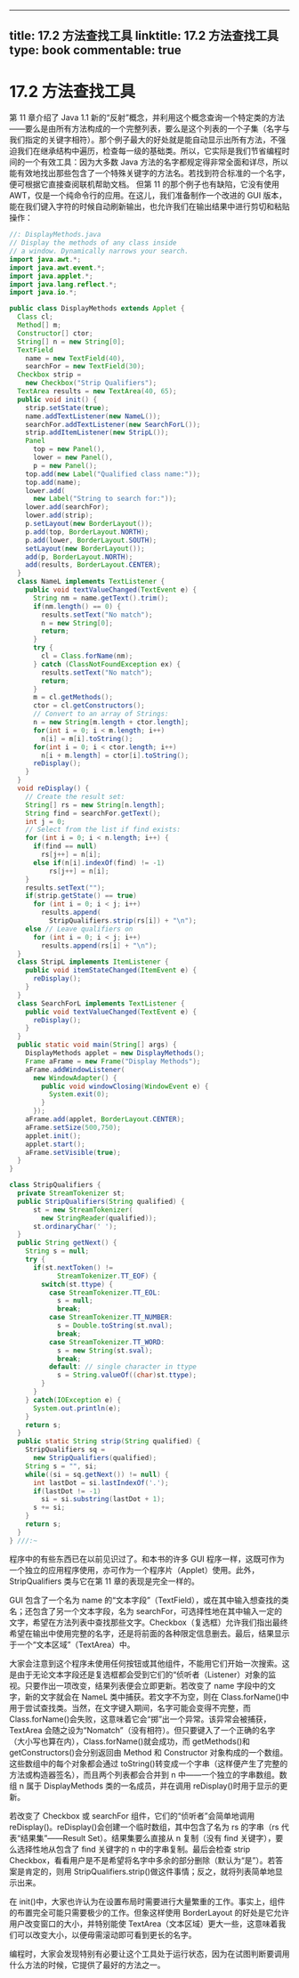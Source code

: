 
---
title: 17.2 方法查找工具
linktitle: 17.2 方法查找工具
type: book
commentable: true
---

# 17.2 方法查找工具

第 11 章介绍了 Java 1.1 新的“反射”概念，并利用这个概念查询一个特定类的方法——要么是由所有方法构成的一个完整列表，要么是这个列表的一个子集（名字与我们指定的关键字相符）。那个例子最大的好处就是能自动显示出所有方法，不强迫我们在继承结构中遍历，检查每一级的基础类。所以，它实际是我们节省编程时间的一个有效工具：因为大多数 Java 方法的名字都规定得非常全面和详尽，所以能有效地找出那些包含了一个特殊关键字的方法名。若找到符合标准的一个名字，便可根据它直接查阅联机帮助文档。
但第 11 的那个例子也有缺陷，它没有使用 AWT，仅是一个纯命令行的应用。在这儿，我们准备制作一个改进的 GUI 版本，能在我们键入字符的时候自动刷新输出，也允许我们在输出结果中进行剪切和粘贴操作：

```java
//: DisplayMethods.java
// Display the methods of any class inside
// a window. Dynamically narrows your search.
import java.awt.*;
import java.awt.event.*;
import java.applet.*;
import java.lang.reflect.*;
import java.io.*;

public class DisplayMethods extends Applet {
  Class cl;
  Method[] m;
  Constructor[] ctor;
  String[] n = new String[0];
  TextField
    name = new TextField(40),
    searchFor = new TextField(30);
  Checkbox strip =
    new Checkbox("Strip Qualifiers");
  TextArea results = new TextArea(40, 65);
  public void init() {
    strip.setState(true);
    name.addTextListener(new NameL());
    searchFor.addTextListener(new SearchForL());
    strip.addItemListener(new StripL());
    Panel
      top = new Panel(),
      lower = new Panel(),
      p = new Panel();
    top.add(new Label("Qualified class name:"));
    top.add(name);
    lower.add(
      new Label("String to search for:"));
    lower.add(searchFor);
    lower.add(strip);
    p.setLayout(new BorderLayout());
    p.add(top, BorderLayout.NORTH);
    p.add(lower, BorderLayout.SOUTH);
    setLayout(new BorderLayout());
    add(p, BorderLayout.NORTH);
    add(results, BorderLayout.CENTER);
  }
  class NameL implements TextListener {
    public void textValueChanged(TextEvent e) {
      String nm = name.getText().trim();
      if(nm.length() == 0) {
        results.setText("No match");
        n = new String[0];
        return;
      }
      try {
        cl = Class.forName(nm);
      } catch (ClassNotFoundException ex) {
        results.setText("No match");
        return;
      }
      m = cl.getMethods();
      ctor = cl.getConstructors();
      // Convert to an array of Strings:
      n = new String[m.length + ctor.length];
      for(int i = 0; i < m.length; i++)
        n[i] = m[i].toString();
      for(int i = 0; i < ctor.length; i++)
        n[i + m.length] = ctor[i].toString();
      reDisplay();
    }
  }
  void reDisplay() {
    // Create the result set:
    String[] rs = new String[n.length];
    String find = searchFor.getText();
    int j = 0;
    // Select from the list if find exists:
    for (int i = 0; i < n.length; i++) {
      if(find == null)
        rs[j++] = n[i];
      else if(n[i].indexOf(find) != -1)
          rs[j++] = n[i];
    }
    results.setText("");
    if(strip.getState() == true)
      for (int i = 0; i < j; i++)
        results.append(
          StripQualifiers.strip(rs[i]) + "\n");
    else // Leave qualifiers on
      for (int i = 0; i < j; i++)
        results.append(rs[i] + "\n");
  }
  class StripL implements ItemListener {
    public void itemStateChanged(ItemEvent e) {
      reDisplay();
    }
  }
  class SearchForL implements TextListener {
    public void textValueChanged(TextEvent e) {
      reDisplay();
    }
  }
  public static void main(String[] args) {
    DisplayMethods applet = new DisplayMethods();
    Frame aFrame = new Frame("Display Methods");
    aFrame.addWindowListener(
      new WindowAdapter() {
        public void windowClosing(WindowEvent e) {
          System.exit(0);
        }
      });
    aFrame.add(applet, BorderLayout.CENTER);
    aFrame.setSize(500,750);
    applet.init();
    applet.start();
    aFrame.setVisible(true);
  }
}

class StripQualifiers {
  private StreamTokenizer st;
  public StripQualifiers(String qualified) {
      st = new StreamTokenizer(
        new StringReader(qualified));
      st.ordinaryChar(' ');
  }
  public String getNext() {
    String s = null;
    try {
      if(st.nextToken() !=
            StreamTokenizer.TT_EOF) {
        switch(st.ttype) {
          case StreamTokenizer.TT_EOL:
            s = null;
            break;
          case StreamTokenizer.TT_NUMBER:
            s = Double.toString(st.nval);
            break;
          case StreamTokenizer.TT_WORD:
            s = new String(st.sval);
            break;
          default: // single character in ttype
            s = String.valueOf((char)st.ttype);
        }
      }
    } catch(IOException e) {
      System.out.println(e);
    }
    return s;
  }
  public static String strip(String qualified) {
    StripQualifiers sq =
      new StripQualifiers(qualified);
    String s = "", si;
    while((si = sq.getNext()) != null) {
      int lastDot = si.lastIndexOf('.');
      if(lastDot != -1)
        si = si.substring(lastDot + 1);
      s += si;
    }
    return s;
  }
} ///:~
```

程序中的有些东西已在以前见识过了。和本书的许多 GUI 程序一样，这既可作为一个独立的应用程序使用，亦可作为一个程序片（Applet）使用。此外，StripQualifiers 类与它在第 11 章的表现是完全一样的。

GUI 包含了一个名为 name 的“文本字段”（TextField），或在其中输入想查找的类名；还包含了另一个文本字段，名为 searchFor，可选择性地在其中输入一定的文字，希望在方法列表中查找那些文字。Checkbox（复选框）允许我们指出最终希望在输出中使用完整的名字，还是将前面的各种限定信息删去。最后，结果显示于一个“文本区域”（TextArea）中。

大家会注意到这个程序未使用任何按钮或其他组件，不能用它们开始一次搜索。这是由于无论文本字段还是复选框都会受到它们的“侦听者（Listener）对象的监视。只要作出一项改变，结果列表便会立即更新。若改变了 name 字段中的文字，新的文字就会在 NameL 类中捕获。若文字不为空，则在 Class.forName()中用于尝试查找类。当然，在文字键入期间，名字可能会变得不完整，而 Class.forName()会失败，这意味着它会“掷”出一个异常。该异常会被捕获，TextArea 会随之设为“Nomatch”（没有相符）。但只要键入了一个正确的名字（大小写也算在内），Class.forName()就会成功，而 getMethods()和 getConstructors()会分别返回由 Method 和 Constructor 对象构成的一个数组。这些数组中的每个对象都会通过 toString()转变成一个字串（这样便产生了完整的方法或构造器签名），而且两个列表都会合并到 n 中——一个独立的字串数组。数组 n 属于 DisplayMethods 类的一名成员，并在调用 reDisplay()时用于显示的更新。

若改变了 Checkbox 或 searchFor 组件，它们的“侦听者”会简单地调用 reDisplay()。reDisplay()会创建一个临时数组，其中包含了名为 rs 的字串（rs 代表“结果集”——Result Set）。结果集要么直接从 n 复制（没有 find 关键字），要么选择性地从包含了 find 关键字的 n 中的字串复制。最后会检查 strip Checkbox，看看用户是不是希望将名字中多余的部分删除（默认为“是”）。若答案是肯定的，则用 StripQualifiers.strip()做这件事情；反之，就将列表简单地显示出来。

在 init()中，大家也许认为在设置布局时需要进行大量繁重的工作。事实上，组件的布置完全可能只需要极少的工作。但象这样使用 BorderLayout 的好处是它允许用户改变窗口的大小，并特别能使 TextArea（文本区域）更大一些，这意味着我们可以改变大小，以便毋需滚动即可看到更长的名字。

编程时，大家会发现特别有必要让这个工具处于运行状态，因为在试图判断要调用什么方法的时候，它提供了最好的方法之一。

    